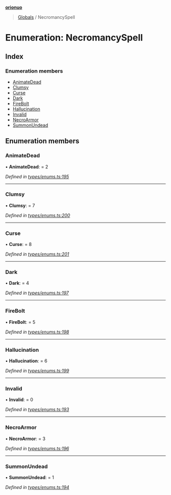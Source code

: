 **[orionuo](../README.md)**

> [Globals](../globals.md) / NecromancySpell

# Enumeration: NecromancySpell

## Index

### Enumeration members

* [AnimateDead](necromancyspell.md#animatedead)
* [Clumsy](necromancyspell.md#clumsy)
* [Curse](necromancyspell.md#curse)
* [Dark](necromancyspell.md#dark)
* [FireBolt](necromancyspell.md#firebolt)
* [Hallucination](necromancyspell.md#hallucination)
* [Invalid](necromancyspell.md#invalid)
* [NecroArmor](necromancyspell.md#necroarmor)
* [SummonUndead](necromancyspell.md#summonundead)

## Enumeration members

### AnimateDead

•  **AnimateDead**:  = 2

*Defined in [types/enums.ts:195](https://github.com/msviha/orionuo/blob/5345ecb/src/types/enums.ts#L195)*

___

### Clumsy

•  **Clumsy**:  = 7

*Defined in [types/enums.ts:200](https://github.com/msviha/orionuo/blob/5345ecb/src/types/enums.ts#L200)*

___

### Curse

•  **Curse**:  = 8

*Defined in [types/enums.ts:201](https://github.com/msviha/orionuo/blob/5345ecb/src/types/enums.ts#L201)*

___

### Dark

•  **Dark**:  = 4

*Defined in [types/enums.ts:197](https://github.com/msviha/orionuo/blob/5345ecb/src/types/enums.ts#L197)*

___

### FireBolt

•  **FireBolt**:  = 5

*Defined in [types/enums.ts:198](https://github.com/msviha/orionuo/blob/5345ecb/src/types/enums.ts#L198)*

___

### Hallucination

•  **Hallucination**:  = 6

*Defined in [types/enums.ts:199](https://github.com/msviha/orionuo/blob/5345ecb/src/types/enums.ts#L199)*

___

### Invalid

•  **Invalid**:  = 0

*Defined in [types/enums.ts:193](https://github.com/msviha/orionuo/blob/5345ecb/src/types/enums.ts#L193)*

___

### NecroArmor

•  **NecroArmor**:  = 3

*Defined in [types/enums.ts:196](https://github.com/msviha/orionuo/blob/5345ecb/src/types/enums.ts#L196)*

___

### SummonUndead

•  **SummonUndead**:  = 1

*Defined in [types/enums.ts:194](https://github.com/msviha/orionuo/blob/5345ecb/src/types/enums.ts#L194)*
